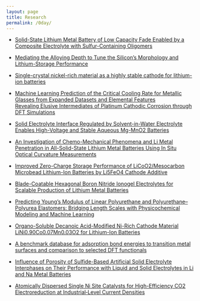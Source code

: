 ```yaml
---
layout: page
title: Research
permalink: /0day/
---
```


- [Solid-State Lithium Metal Battery of Low Capacity Fade Enabled by a Composite Electrolyte with Sulfur-Containing Oligomers](https://doi.org/10.1021/acsami.1c23539)  
- [Mediating the Alloying Depth to Tune the Silicon’s Morphology and Lithium-Storage Performance](https://doi.org/10.1039/D2TA01342H) 
- [Single-crystal nickel-rich material as a highly stable cathode for lithium-ion batteries](https://doi.org/10.1039/D2TA01186G)  

- [Machine Learning Prediction of the Critical Cooling Rate for Metallic Glasses from Expanded Datasets and Elemental Features](https://doi.org/10.1021/acs.chemmater.1c03542)  
[Revealing Elusive Intermediates of Platinum Cathodic Corrosion through DFT Simulations](https://doi.org/10.1021/acs.jpclett.1c04187
)  

- [Solid Electrolyte Interface Regulated by Solvent-in-Water Electrolyte Enables High-Voltage and Stable Aqueous Mg-MnO2 Batteries](https://doi.org/10.1002/aenm.202103352)  

- [An Investigation of Chemo-Mechanical Phenomena and Li Metal Penetration in All-Solid-State Lithium Metal Batteries Using In Situ Optical Curvature Measurements](https://doi.org/10.1002/aenm.202200369)  

- [Improved Zero-Charge Storage Performance of LiCoO2/Mesocarbon Microbead Lithium-Ion Batteries by Li5FeO4 Cathode Additive
](https://doi.org/10.1021/acsami.1c21392
)  

- [Blade-Coatable Hexagonal Boron Nitride Ionogel Electrolytes for Scalable Production of Lithium Metal Batteries](https://doi.org/10.1021/acsenergylett.2c00535
)  

- [Predicting Young’s Modulus of Linear Polyurethane and Polyurethane–Polyurea Elastomers: Bridging Length Scales with Physicochemical Modeling and Machine Learning](https://doi.org/10.1021/acsami.1c24715)

- [Organo-Soluble Decanoic Acid-Modified Ni-Rich Cathode Material LiNi0.90Co0.07Mn0.03O2 for Lithium-Ion Batteries](https://pubs.acs.org/doi/10.1021/acsami.2c02797)  

- [A benchmark database for adsorption bond energies to transition metal surfaces and comparison to selected DFT functionals](https://doi.org/10.1016/j.susc.2015.03.023)

- [Influence of Porosity of Sulfide-Based Artificial Solid Electrolyte Interphases on Their Performance with Liquid and Solid Electrolytes in Li and Na Metal Batteries](https://doi.org/10.1021/acsami.1c23923)

- [Atomically Dispersed Single Ni Site Catalysts for High-Efficiency CO2 Electroreduction at Industrial‐Level Current Densities](https://doi.org/10.1039/D2EE00318J)
